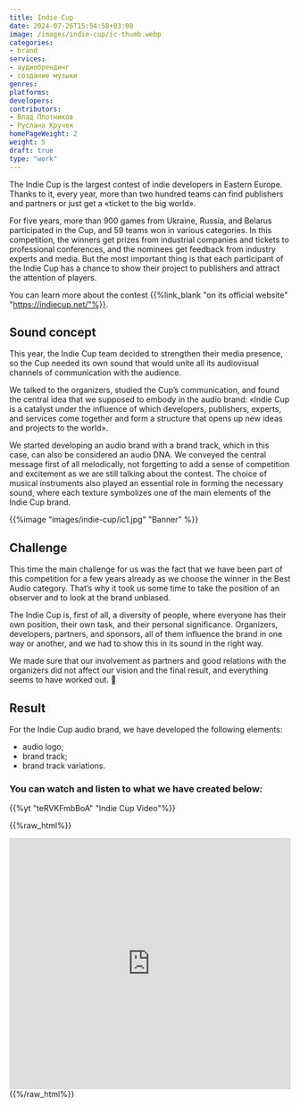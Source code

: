 ```yaml
---
title: Indie Cup
date: 2024-07-26T15:54:58+03:00
image: /images/indie-cup/ic-thumb.webp
categories:
- brand
services:
- аудиобрендинг
- создание музыки
genres:
platforms:
developers:
contributors:
- Влад Плотников
- Руслана Кручек
homePageWeight: 2
weight: 5
draft: true
type: "work"
---
```


The Indie Cup is the largest contest of indie developers in Eastern Europe. Thanks to it, every year, more than two hundred teams can find publishers and partners or just get a «ticket to the big world».

For five years, more than 900 games from Ukraine, Russia, and Belarus participated in the Cup, and 59 teams won in various categories. In this competition, the winners get prizes from industrial companies and tickets to professional conferences, and the nominees get feedback from industry experts and media. But the most important thing is that each participant of the Indie Cup has a chance to show their project to publishers and attract the attention of players.

You can learn more about the contest {{%link_blank "on its official website" "https://indiecup.net/"%}}.

## Sound concept

This year, the Indie Cup team decided to strengthen their media presence, so the Cup needed its own sound that would unite all its audiovisual channels of communication with the audience.

We talked to the organizers, studied the Cup’s communication, and found the central idea that we supposed to embody in the audio brand: «Indie Cup is a catalyst under the influence of which developers, publishers, experts, and services come together and form a structure that opens up new ideas and projects to the world».

We started developing an audio brand with a brand track, which in this case, can also be considered an audio DNA. We conveyed the central message first of all melodically, not forgetting to add a sense of competition and excitement as we are still talking about the contest. The choice of musical instruments also played an essential role in forming the necessary sound, where each texture symbolizes one of the main elements of the Indie Cup brand.

{{%image "images/indie-cup/ic1.jpg" "Banner" %}}

## Challenge

This time the main challenge for us was the fact that we have been part of this competition for a few years already as we choose the winner in the Best Audio category. That’s why it took us some time to take the position of an observer and to look at the brand unbiased.

The Indie Cup is, first of all, a diversity of people, where everyone has their own position, their own task, and their personal significance. Organizers, developers, partners, and sponsors, all of them influence the brand in one way or another, and we had to show this in its sound in the right way.

We made sure that our involvement as partners and good relations with the organizers did not affect our vision and the final result, and everything seems to have worked out. 🙂

## Result

For the Indie Cup audio brand, we have developed the following elements:

- audio logo;
- brand track;
- brand track variations.

### You can watch and listen to what we have created below:

{{%yt "teRVKFmbBoA" "Indie Cup Video"%}}

{{%raw_html%}}
<iframe loading="lazy" width="100%" height="450" scrolling="no" frameborder="no" allow="autoplay" src="https://w.soundcloud.com/player/?url=https%3A//api.soundcloud.com/playlists/1112971513&amp;color=%23f23b0d&amp;auto_play=false&amp;hide_related=false&amp;show_comments=true&amp;show_user=true&amp;show_reposts=false&amp;show_teaser=true"></iframe>
{{%/raw_html%}}